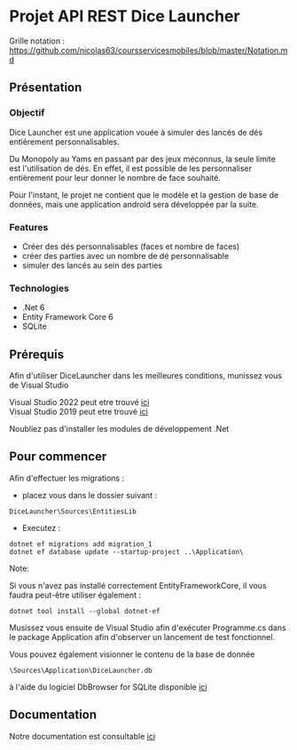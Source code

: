 # Projet API REST Dice Launcher

Grille notation : 
https://github.com/nicolas63/coursservicesmobiles/blob/master/Notation.md

## Présentation

### Objectif

Dice Launcher est une application vouée à simuler des lancés de dés entièrement personnalisables.  
  
Du Monopoly au Yams en passant par des jeux méconnus, la seule limite est l'utilisation de dés.  En effet, il est possible de les personnaliser entièrement pour leur donner le nombre de face souhaité.

Pour l'instant, le projet ne contient que le modèle et la gestion de base de données, mais une application android sera développée par la suite.

### Features

- Créer des dés personnalisables (faces et nombre de faces)
- créer des parties avec un nombre de dé personnalisable
- simuler des lancés au sein des parties

### Technologies

- .Net 6
- Entity Framework Core 6
- SQLite

## Prérequis

Afin d'utiliser DiceLauncher dans les meilleures conditions, munissez vous de Visual Studio  

Visual Studio 2022 peut etre trouvé [ici](https://visualstudio.microsoft.com/fr/vs/)  
Visual Studio 2019 peut etre trouvé [ici](https://visualstudio.microsoft.com/fr/vs/older-downloads/)  

Noubliez pas d'installer les modules de développement .Net

## Pour commencer 

Afin d'effectuer les migrations : 
* placez vous dans le dossier suivant :  
```
DiceLauncher\Sources\EntitiesLib
```  
* Executez :  
```
dotnet ef migrations add migration_1    
dotnet ef database update --startup-project ..\Application\
```

Note:

Si vous n'avez pas installé correctement EntityFrameworkCore, il vous faudra peut-être utiliser également :  
```
dotnet tool install --global dotnet-ef
```

Musissez vous ensuite de Visual Studio afin d'exécuter Programme.cs dans le package Application afin d'observer un lancement de test fonctionnel.

Vous pouvez également visionner le contenu de la base de donnée 
```
\Sources\Application\DiceLauncher.db
```
à l'aide du logiciel DbBrowser for SQLite disponible [ici](https://sqlitebrowser.org/)

## Documentation

Notre documentation est consultable [ici](https://codefirst.iut.uca.fr/documentation/augustin.giraudier/doxygen/DiceLauncher/html/index.html)
